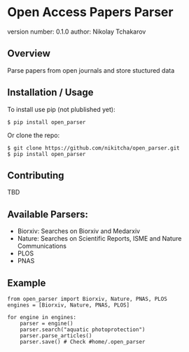Open Access Papers Parser
===============================

version number: 0.1.0
author: Nikolay Tchakarov

Overview
--------

Parse papers from open journals and store stuctured data

Installation / Usage
--------------------

To install use pip (not plublished yet):

    $ pip install open_parser 


Or clone the repo:

    $ git clone https://github.com/nikitcha/open_parser.git
    $ pip install open_parser
    
Contributing
------------

TBD

Available Parsers:
------------------
- Biorxiv: Searches on Biorxiv and Medarxiv
- Nature: Searches on Scientific Reports, ISME and Nature Communications
- PLOS
- PNAS 

Example
-------
```
from open_parser import Biorxiv, Nature, PNAS, PLOS
engines = [Biorxiv, Nature, PNAS, PLOS]

for engine in engines:
    parser = engine()
    parser.search("aquatic photoprotection")
    parser.parse_articles()
    parser.save() # Check #home/.open_parser
```
